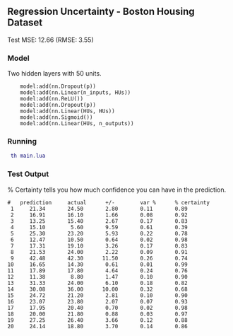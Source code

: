 ## Regression Uncertainty - Boston Housing Dataset
Test MSE: 12.66 (RMSE: 3.55)  

### Model

Two hidden layers with 50 units.  

```
    model:add(nn.Dropout(p))
    model:add(nn.Linear(n_inputs, HUs)) 
    model:add(nn.ReLU())
    model:add(nn.Dropout(p))
    model:add(nn.Linear(HUs, HUs)) 
    model:add(nn.Sigmoid())
    model:add(nn.Linear(HUs, n_outputs))
```

### Running

```lua
 th main.lua
``` 

### Test Output

% Certainty tells you how much confidence you can have in the prediction.

``` 
#   prediction     actual      +/-        var %      % certainty	
 1     21.34       24.50       2.80       0.11       0.89	
 2     16.91       16.10       1.66       0.08       0.92	
 3     13.25       15.40       2.67       0.17       0.83	
 4     15.10        5.60       9.59       0.61       0.39	
 5     25.30       23.20       5.93       0.22       0.78	
 6     12.47       10.50       0.64       0.02       0.98	
 7     17.31       19.10       3.26       0.17       0.83	
 8     21.53       24.00       2.22       0.09       0.91	
 9     42.48       42.30      11.50       0.26       0.74	
10     16.65       14.30       0.61       0.01       0.99	
11     17.89       17.80       4.64       0.24       0.76	
12     11.38        8.80       1.47       0.10       0.90	
13     31.33       24.00       6.10       0.18       0.82	
14     30.08       36.00      10.00       0.32       0.68	
15     24.72       21.20       2.81       0.10       0.90	
16     23.07       23.80       2.07       0.07       0.93	
17     17.95       20.40       0.70       0.02       0.98	
18     20.00       21.80       0.88       0.03       0.97	
19     27.25       26.40       3.66       0.12       0.88	
20     24.14       18.80       3.70       0.14       0.86
```